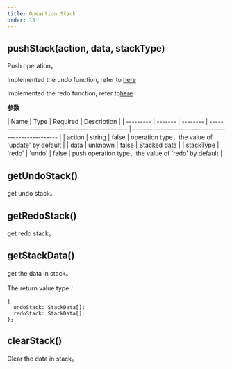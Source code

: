 ```yaml
---
title: Opeartion Stack
order: 13
---
```


## pushStack(action, data, stackType)

Push operation。

Implemented the undo function, refer to [here](https://github.com/antvis/G6/blob/master/src/plugins/toolBar/index.ts#L184)

Implemented the redo function, refer to[here](https://github.com/antvis/G6/blob/master/src/plugins/toolBar/index.ts#L271)

**参数**

| Name      | Type    | Required | Description                                      |
| --------- | ------- | -------- | ------------------------------------------------ | --------------------------------------------------- |
| action    | string  | false    | operation type，the value of 'update' by default |
| data      | unknown | false    | Stacked data                                     |
| stackType | 'redo'  | 'undo'   | false                                            | push operation type，the value of 'redo' by default |

## getUndoStack()

get undo stack。

## getRedoStack()

get redo stack。

## getStackData()

get the data in stack。

The return value type：

```
{
  undoStack: StackData[];
  redoStack: StackData[];
};
```

## clearStack()

Clear the data in stack。
